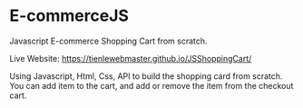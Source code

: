 # E-commerceJS
Javascript E-commerce Shopping Cart from scratch.


Live Website:
https://tienlewebmaster.github.io/JSShoppingCart/

Using Javascript, Html, Css, API to build the shopping card from scratch. You can add item to the cart, and add or remove the item from the checkout cart.
